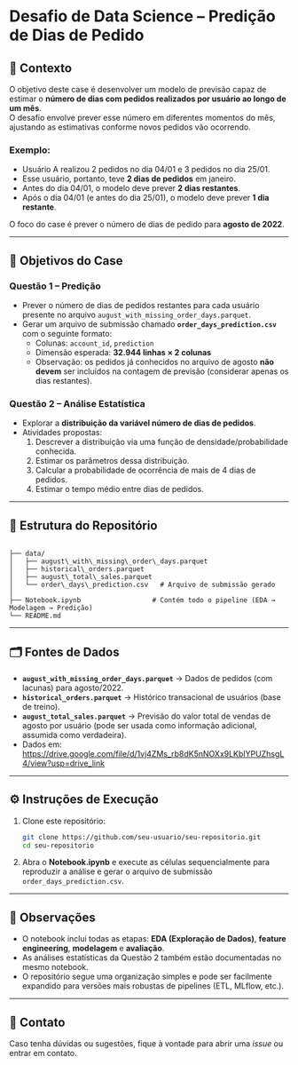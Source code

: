 # Desafio de Data Science – Predição de Dias de Pedido

## 📌 Contexto
O objetivo deste case é desenvolver um modelo de previsão capaz de estimar o **número de dias com pedidos realizados por usuário ao longo de um mês**.  
O desafio envolve prever esse número em diferentes momentos do mês, ajustando as estimativas conforme novos pedidos vão ocorrendo.

### Exemplo:
- Usuário A realizou 2 pedidos no dia 04/01 e 3 pedidos no dia 25/01.  
- Esse usuário, portanto, teve **2 dias de pedidos** em janeiro.  
- Antes do dia 04/01, o modelo deve prever **2 dias restantes**.  
- Após o dia 04/01 (e antes do dia 25/01), o modelo deve prever **1 dia restante**.  

O foco do case é prever o número de dias de pedido para **agosto de 2022**.

---

## 🎯 Objetivos do Case

### Questão 1 – Predição
- Prever o número de dias de pedidos restantes para cada usuário presente no arquivo `august_with_missing_order_days.parquet`.  
- Gerar um arquivo de submissão chamado **`order_days_prediction.csv`** com o seguinte formato:
  - Colunas: `account_id`, `prediction`  
  - Dimensão esperada: **32.944 linhas × 2 colunas**  
  - Observação: os pedidos já conhecidos no arquivo de agosto **não devem** ser incluídos na contagem de previsão (considerar apenas os dias restantes).  

### Questão 2 – Análise Estatística
- Explorar a **distribuição da variável número de dias de pedidos**.  
- Atividades propostas:
  1. Descrever a distribuição via uma função de densidade/probabilidade conhecida.  
  2. Estimar os parâmetros dessa distribuição.  
  3. Calcular a probabilidade de ocorrência de mais de 4 dias de pedidos.  
  4. Estimar o tempo médio entre dias de pedidos.  

---

## 📂 Estrutura do Repositório

```

├── data/
│   ├── august\_with\_missing\_order\_days.parquet
│   ├── historical\_orders.parquet
│   ├── august\_total\_sales.parquet
│   └── order\_days\_prediction.csv   # Arquivo de submissão gerado
│
├── Notebook.ipynb                  # Contém todo o pipeline (EDA → Modelagem → Predição)
└── README.md

````

---

## 🗂️ Fontes de Dados
- **`august_with_missing_order_days.parquet`** → Dados de pedidos (com lacunas) para agosto/2022.  
- **`historical_orders.parquet`** → Histórico transacional de usuários (base de treino).  
- **`august_total_sales.parquet`** → Previsão do valor total de vendas de agosto por usuário (pode ser usada como informação adicional, assumida como verdadeira).  
- Dados em: https://drive.google.com/file/d/1vj4ZMs_rb8dK5nNOXx9LKbIYPUZhsgL4/view?usp=drive_link
  
---

## ⚙️ Instruções de Execução
1. Clone este repositório:  
   ```bash
   git clone https://github.com/seu-usuario/seu-repositorio.git
   cd seu-repositorio
   ```
2. Abra o **Notebook.ipynb** e execute as células sequencialmente para reproduzir a análise e gerar o arquivo de submissão `order_days_prediction.csv`.

---

## 📝 Observações

* O notebook inclui todas as etapas: **EDA (Exploração de Dados)**, **feature engineering**, **modelagem** e **avaliação**.
* As análises estatísticas da Questão 2 também estão documentadas no mesmo notebook.
* O repositório segue uma organização simples e pode ser facilmente expandido para versões mais robustas de pipelines (ETL, MLflow, etc.).

---

## 📧 Contato

Caso tenha dúvidas ou sugestões, fique à vontade para abrir uma *issue* ou entrar em contato.
